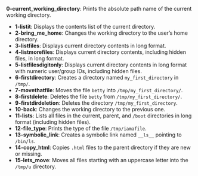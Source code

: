 **0-current_working_directory**: Prints the absolute path name of the current working directory.
- **1-listit**: Displays the contents list of the current directory.
- **2-bring_me_home**: Changes the working directory to the user’s home directory.
- **3-listfiles**: Displays current directory contents in long format.
- **4-listmorefiles**: Displays current directory contents, including hidden files, in long format.
- **5-listfilesdigitonly**: Displays current directory contents in long format with numeric user/group IDs, including hidden files.
- **6-firstdirectory**: Creates a directory named `my_first_directory` in `/tmp/`.
- **7-movethatfile**: Moves the file `betty` into `/tmp/my_first_directory/`.
- **8-firstdelete**: Deletes the file `betty` from `/tmp/my_first_directory/`.
- **9-firstdirdeletion**: Deletes the directory `/tmp/my_first_directory`.
- **10-back**: Changes the working directory to the previous one.
- **11-lists**: Lists all files in the current, parent, and `/boot` directories in long format (including hidden files).
- **12-file_type**: Prints the type of the file `/tmp/iamafile`.
- **13-symbolic_link**: Creates a symbolic link named `__ls__` pointing to `/bin/ls`.
- **14-copy_html**: Copies `.html` files to the parent directory if they are new or missing.
- **15-lets_move**: Moves all files starting with an uppercase letter into the `/tmp/u` directory.
